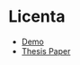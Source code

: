 # Licenta  
- [Demo](https://youtu.be/h8OJVuxTV-o)  
- [Thesis Paper](https://docs.google.com/document/d/1jRRC41LJb15wiXRXZXWZQLd0gvc0Crx9MzxQMmywWC8/edit?usp=sharing)
